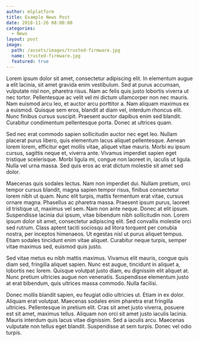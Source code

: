```yaml
---
author: mlplatform
title: Example News Post
date: 2018-11-26 08:00:00
categories:
  - News
layout: post
image:
  path: /assets/images/trusted-firmware.jpg
  name: trusted-firmware.jpg
  featured: true
---
```

Lorem ipsum dolor sit amet, consectetur adipiscing elit. In elementum augue a elit lacinia, sit amet gravida enim vestibulum. Sed at purus accumsan, vulputate nisl non, pharetra risus. Nam ac felis quis justo lobortis viverra ut nec tortor. Pellentesque ac velit vel mi dictum ullamcorper non nec mauris. Nam euismod arcu leo, et auctor arcu porttitor a. Nam aliquam maximus ex a euismod. Quisque sem eros, blandit at diam vel, interdum rhoncus elit. Nunc finibus cursus suscipit. Praesent auctor dapibus enim sed blandit. Curabitur condimentum pellentesque porta. Donec at ultrices quam.

Sed nec erat commodo sapien sollicitudin auctor nec eget leo. Nullam placerat purus libero, quis elementum lacus aliquet pellentesque. Aenean lorem lorem, efficitur eget mollis vitae, aliquet vitae mauris. Morbi eu ipsum cursus, sagittis neque et, viverra ante. Vivamus imperdiet sapien eget tristique scelerisque. Morbi ligula mi, congue non laoreet in, iaculis ut ligula. Nulla vel urna massa. Sed quis eros ac erat dictum molestie sit amet sed dolor.

Maecenas quis sodales lectus. Nam non imperdiet dui. Nullam pretium, orci tempor cursus blandit, magna sapien tempor risus, finibus consectetur lorem nibh ut quam. Nunc elit turpis, mattis fermentum erat vitae, cursus ornare magna. Phasellus ac pharetra massa. Praesent ipsum purus, laoreet id tristique ut, maximus vel sem. Nam non ante neque. Donec at elit ipsum. Suspendisse lacinia dui ipsum, vitae bibendum nibh sollicitudin non. Lorem ipsum dolor sit amet, consectetur adipiscing elit. Sed convallis molestie orci sed rutrum. Class aptent taciti sociosqu ad litora torquent per conubia nostra, per inceptos himenaeos. Ut egestas nisl ut purus aliquet tempus. Etiam sodales tincidunt enim vitae aliquet. Curabitur neque turpis, semper vitae maximus sed, euismod quis justo.

Sed vitae metus eu nibh mattis maximus. Vivamus elit mauris, congue quis diam sed, fringilla aliquet sapien. Nunc est augue, tincidunt in aliquet a, lobortis nec lorem. Quisque volutpat justo diam, eu dignissim elit aliquet at. Nunc pretium ultricies augue non venenatis. Suspendisse elementum justo at erat bibendum, quis ultrices massa commodo. Nulla facilisi.

Donec mollis blandit sapien, eu feugiat odio ultricies ut. Etiam in ex dolor. Aliquam erat volutpat. Maecenas sodales enim pharetra erat fringilla ultricies. Pellentesque in pretium elit. Cras sit amet justo viverra, posuere est sit amet, maximus tellus. Aliquam non orci sit amet justo iaculis lacinia. Mauris interdum quis lacus vitae dignissim. Sed a iaculis arcu. Maecenas vulputate non tellus eget blandit. Suspendisse at sem turpis. Donec vel odio turpis.